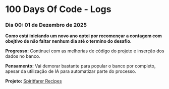 # 100 Days Of Code - Logs

### Dia 00: 01 de Dezembro de 2025

**Como está iniciando um novo ano optei por recomençar a contagem com obejtivo de não faltar nenhum dia até o termino do desafio.**

**Progresso:** Continuei com as melhorias de código do projeto e inserção dos dados no banco.

**Pensamento:** Vai demorar bastante para popular o banco por completo, apesar da utilização de IA para automatizar parte do processo.

**Projeto:** [Spiritfarer Recipes](https://spiritfarer-recipes.vercel.app/)

